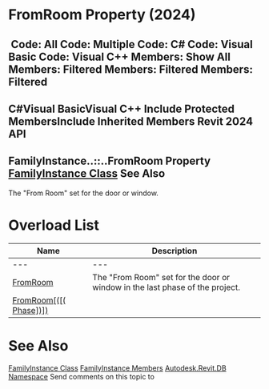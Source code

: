 # FromRoom Property (2024)

﻿
 Code: All Code: Multiple Code: C# Code: Visual Basic Code: Visual C++  Members: Show All Members: Filtered Members: Filtered Members: Filtered   
---  
C#Visual BasicVisual C++
Include Protected MembersInclude Inherited Members
Revit 2024 API  
---  
FamilyInstance..::..FromRoom Property   
[FamilyInstance Class](0d2231f8-91e6-794f-92ae-16aad8014b27.md "FamilyInstance Class") See Also  
---  
The "From Room" set for the door or window.
# Overload List
| Name | Description |
| --- | --- |
| --- | --- | --- |
| [FromRoom](d6658841-da29-ead4-049b-3036cbd4951a.md "FromRoom Property") | The "From Room" set for the door or window in the last phase of the project. |
| [FromRoom[([( Phase])]) ](c4a37990-0603-50e0-ca97-1cd5449940dd.md "FromRoom Property \(Phase\)") |

# See Also
[FamilyInstance Class](0d2231f8-91e6-794f-92ae-16aad8014b27.md "FamilyInstance Class")
[FamilyInstance Members](ea6bc434-d938-d0e5-ecc3-33e37dbf1d1b.md "FamilyInstance Members")
[Autodesk.Revit.DB Namespace](87546ba7-461b-c646-cbb1-2cb8f5bff8b2.md "Autodesk.Revit.DB Namespace")
Send comments on this topic to 